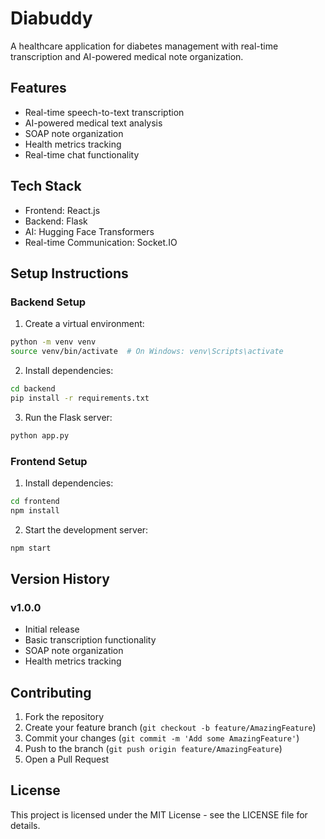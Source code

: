 # Diabuddy

A healthcare application for diabetes management with real-time transcription and AI-powered medical note organization.

## Features

- Real-time speech-to-text transcription
- AI-powered medical text analysis
- SOAP note organization
- Health metrics tracking
- Real-time chat functionality

## Tech Stack

- Frontend: React.js
- Backend: Flask
- AI: Hugging Face Transformers
- Real-time Communication: Socket.IO

## Setup Instructions

### Backend Setup

1. Create a virtual environment:
```bash
python -m venv venv
source venv/bin/activate  # On Windows: venv\Scripts\activate
```

2. Install dependencies:
```bash
cd backend
pip install -r requirements.txt
```

3. Run the Flask server:
```bash
python app.py
```

### Frontend Setup

1. Install dependencies:
```bash
cd frontend
npm install
```

2. Start the development server:
```bash
npm start
```

## Version History

### v1.0.0
- Initial release
- Basic transcription functionality
- SOAP note organization
- Health metrics tracking

## Contributing

1. Fork the repository
2. Create your feature branch (`git checkout -b feature/AmazingFeature`)
3. Commit your changes (`git commit -m 'Add some AmazingFeature'`)
4. Push to the branch (`git push origin feature/AmazingFeature`)
5. Open a Pull Request

## License

This project is licensed under the MIT License - see the LICENSE file for details. 